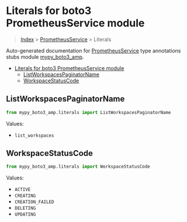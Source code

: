 # Literals for boto3 PrometheusService module

> [Index](../index.md) > [PrometheusService](./index.md) > Literals

Auto-generated documentation for [PrometheusService](https://boto3.amazonaws.com/v1/documentation/api/latest/reference/services/amp.html#PrometheusService)
type annotations stubs module [mypy_boto3_amp](https://pypi.org/project/mypy-boto3-amp/).

- [Literals for boto3 PrometheusService module](#literals-for-boto3-prometheusservice-module)
  - [ListWorkspacesPaginatorName](#listworkspacespaginatorname)
  - [WorkspaceStatusCode](#workspacestatuscode)

## ListWorkspacesPaginatorName

```python
from mypy_boto3_amp.literals import ListWorkspacesPaginatorName
```

Values:

- `list_workspaces`

## WorkspaceStatusCode

```python
from mypy_boto3_amp.literals import WorkspaceStatusCode
```

Values:

- `ACTIVE`
- `CREATING`
- `CREATION_FAILED`
- `DELETING`
- `UPDATING`
